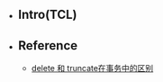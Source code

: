 * ## Intro(TCL)
* ## Reference
    - [delete 和 truncate在事务中的区别](https://www.bilibili.com/video/BV12b411K7Zu?p=146&vd_source=550a4dc4b2a914c0681a14307bbe8cbe)